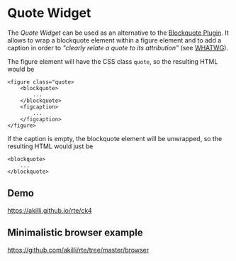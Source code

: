 # Quote Widget

The _Quote Widget_ can be used as an alternative to the [Blockquote Plugin](https://ckeditor.com/cke4/addon/blockquote). It allows to wrap a blockquote element within a figure element and to add a caption in order to _"clearly relate a quote to its attribution"_ (see [WHATWG](https://html.spec.whatwg.org/multipage/grouping-content.html#the-blockquote-element)). 

The figure element will have the CSS class `quote`, so the resulting HTML would be 

    <figure class="quote>
        <blockquote>
            ...
        </blockquote>
        <figcaption>
            ...
        </figcaption>
    </figure>

If the caption is empty, the blockquote element will be unwrapped, so the resulting HTML would just be

    <blockquote>
        ...
    </blockquote>


## Demo

https://akilli.github.io/rte/ck4

## Minimalistic browser example

https://github.com/akilli/rte/tree/master/browser
